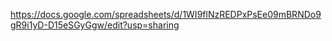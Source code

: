 https://docs.google.com/spreadsheets/d/1WI9flNzREDPxPsEe09mBRNDo9gR9i1yD-D15eSGyGgw/edit?usp=sharing